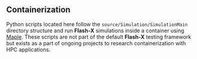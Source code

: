 ## Containerization

Python scripts located here follow the `source/Simulation/SimulationMain` directory structure and run **Flash-X** simulations inside a container using [Maple](https://github.com/akashdhruv/Maple). These scripts are not part of the default **Flash-X** testing framework but exists as a part of ongoing projects to research containerization with HPC applications.
